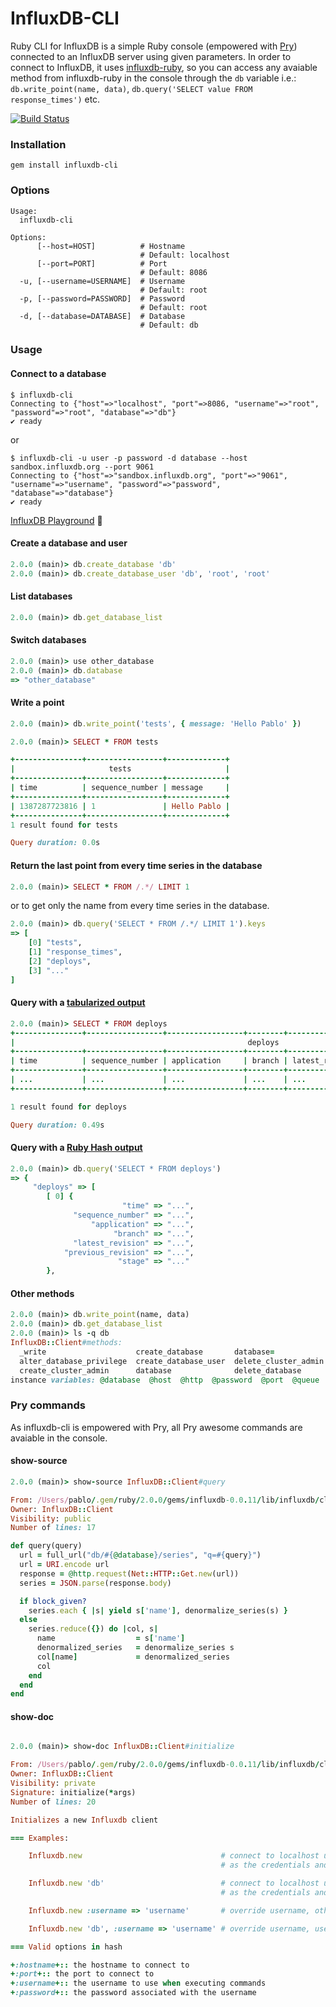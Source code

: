 InfluxDB-CLI
============

Ruby CLI for InfluxDB is a simple Ruby console (empowered with [Pry](https://github.com/pry/pry)) connected to an InfluxDB server using given parameters. In order to connect to InfluxDB, it uses [influxdb-ruby](https://github.com/influxdb/influxdb-ruby), so you can access any avaiable method from influxdb-ruby in the console through the `db` variable i.e.: `db.write_point(name, data)`, `db.query('SELECT value FROM response_times')` etc.

[![Build Status](https://secure.travis-ci.org/phstc/influxdb-cli.png)](http://travis-ci.org/phstc/influxdb-cli)

### Installation
```shell
gem install influxdb-cli
```

### Options

```shell
Usage:
  influxdb-cli

Options:
      [--host=HOST]          # Hostname
                             # Default: localhost
      [--port=PORT]          # Port
                             # Default: 8086
  -u, [--username=USERNAME]  # Username
                             # Default: root
  -p, [--password=PASSWORD]  # Password
                             # Default: root
  -d, [--database=DATABASE]  # Database
                             # Default: db
```

### Usage

#### Connect to a database

```shell
$ influxdb-cli
Connecting to {"host"=>"localhost", "port"=>8086, "username"=>"root", "password"=>"root", "database"=>"db"}
✔ ready
```

or

```shell
$ influxdb-cli -u user -p password -d database --host sandbox.influxdb.org --port 9061
Connecting to {"host"=>"sandbox.influxdb.org", "port"=>"9061", "username"=>"username", "password"=>"password", "database"=>"database"}
✔ ready
```

[InfluxDB Playground](http://play.influxdb.org) :metal:

#### Create a database and user

```ruby
2.0.0 (main)> db.create_database 'db'
2.0.0 (main)> db.create_database_user 'db', 'root', 'root'
```

#### List databases

```ruby
2.0.0 (main)> db.get_database_list
```

#### Switch databases

```ruby
2.0.0 (main)> use other_database
2.0.0 (main)> db.database
=> "other_database"
```

#### Write a point

```ruby
2.0.0 (main)> db.write_point('tests', { message: 'Hello Pablo' })

2.0.0 (main)> SELECT * FROM tests

+---------------+-----------------+-------------+
|                     tests                     |
+---------------+-----------------+-------------+
| time          | sequence_number | message     |
+---------------+-----------------+-------------+
| 1387287723816 | 1               | Hello Pablo |
+---------------+-----------------+-------------+
1 result found for tests

Query duration: 0.0s
```

#### Return the last point from every time series in the database

```ruby
2.0.0 (main)> SELECT * FROM /.*/ LIMIT 1
```

or to get only the name from every time series in the database.

```ruby
2.0.0 (main)> db.query('SELECT * FROM /.*/ LIMIT 1').keys
=> [
    [0] "tests",
    [1] "response_times",
    [2] "deploys",
    [3] "..."
]
```


#### Query with a [tabularized output](https://github.com/visionmedia/terminal-table)

```ruby
2.0.0 (main)> SELECT * FROM deploys
+---------------+-----------------+-----------------+--------+-----------------+-------------------+----------+
|                                                    deploys                                                  |
+---------------+-----------------+-----------------+--------+-----------------+-------------------+----------+
| time          | sequence_number | application     | branch | latest_revision | previous_revision | stage    |
+---------------+-----------------+-----------------+--------+-----------------+-------------------+----------+
| ...           | ...             | ...             | ...    | ...             | ...               | ...      |
+---------------+-----------------+-----------------+--------+-----------------+-------------------+----------+

1 result found for deploys

Query duration: 0.49s
```

#### Query with a [Ruby Hash output](https://github.com/michaeldv/awesome_print)

```ruby
2.0.0 (main)> db.query('SELECT * FROM deploys')
=> {
     "deploys" => [
        [ 0] {
                         "time" => "...",
              "sequence_number" => "...",
                  "application" => "...",
                       "branch" => "...",
              "latest_revision" => "...",
            "previous_revision" => "...",
                        "stage" => "..."
        },
```

#### Other methods

```ruby
2.0.0 (main)> db.write_point(name, data)
2.0.0 (main)> db.get_database_list
2.0.0 (main)> ls -q db
InfluxDB::Client#methods:
  _write                    create_database       database=             delete_database_user    get_database_user_list  password   port=  queue=                username
  alter_database_privilege  create_database_user  delete_cluster_admin  get_cluster_admin_list  host                    password=  query  update_cluster_admin  username=
  create_cluster_admin      database              delete_database       get_database_list       host=                   port       queue  update_database_user  write_point
instance variables: @database  @host  @http  @password  @port  @queue  @username
```

### Pry commands

As influxdb-cli is empowered with Pry, all Pry awesome commands are avaiable in the console.

#### show-source

```ruby
2.0.0 (main)> show-source InfluxDB::Client#query

From: /Users/pablo/.gem/ruby/2.0.0/gems/influxdb-0.0.11/lib/influxdb/client.rb @ line 152:
Owner: InfluxDB::Client
Visibility: public
Number of lines: 17

def query(query)
  url = full_url("db/#{@database}/series", "q=#{query}")
  url = URI.encode url
  response = @http.request(Net::HTTP::Get.new(url))
  series = JSON.parse(response.body)

  if block_given?
    series.each { |s| yield s['name'], denormalize_series(s) }
  else
    series.reduce({}) do |col, s|
      name                  = s['name']
      denormalized_series   = denormalize_series s
      col[name]             = denormalized_series
      col
    end
  end
end
```

#### show-doc

```ruby

2.0.0 (main)> show-doc InfluxDB::Client#initialize

From: /Users/pablo/.gem/ruby/2.0.0/gems/influxdb-0.0.11/lib/influxdb/client.rb @ line 13:
Owner: InfluxDB::Client
Visibility: private
Signature: initialize(*args)
Number of lines: 20

Initializes a new Influxdb client

=== Examples:

    Influxdb.new                               # connect to localhost using root/root
                                               # as the credentials and doesn't connect to a db

    Influxdb.new 'db'                          # connect to localhost using root/root
                                               # as the credentials and 'db' as the db name

    Influxdb.new :username => 'username'       # override username, other defaults remain unchanged

    Influxdb.new 'db', :username => 'username' # override username, use 'db' as the db name

=== Valid options in hash

+:hostname+:: the hostname to connect to
+:port+:: the port to connect to
+:username+:: the username to use when executing commands
+:password+:: the password associated with the username
```

